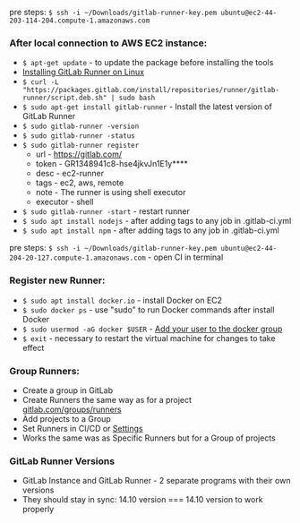 pre steps:
`$ ssh -i ~/Downloads/gitlab-runner-key.pem ubuntu@ec2-44-203-114-204.compute-1.amazonaws.com`

### After local connection to AWS EC2 instance:
* `$ apt-get update` - to update the package before installing the tools
* [Installing GitLab Runner on Linux](https://docs.gitlab.com/runner/install/linux-repository.html)
* `$ curl -L "https://packages.gitlab.com/install/repositories/runner/gitlab-runner/script.deb.sh" | sudo bash`
* `$ sudo apt-get install gitlab-runner` - Install the latest version of GitLab Runner
* `$ sudo gitlab-runner -version`
* `$ sudo gitlab-runner -status`
* `$ sudo gitlab-runner register`
    * url - https://gitlab.com/
    * token - GR1348941c8-hse4jkvJn1E1y****
    * desc - ec2-runner
    * tags - ec2, aws, remote
    * note - The runner is using shell executor
    * executor - shell
* `$ sudo gitlab-runner -start` - restart runner
* `$ sudo apt install nodejs` - after adding tags to any job in .gitlab-ci.yml
* `$ sudo apt install npm` - after adding tags to any job in .gitlab-ci.yml

pre steps:
`$ ssh -i ~/Downloads/gitlab-runner-key.pem ubuntu@ec2-44-204-20-127.compute-1.amazonaws.com` - open CI in terminal

### Register new Runner:
* `$ sudo apt install docker.io` - install Docker on EC2
* `$ sudo docker ps` - use "sudo" to run Docker commands after install Docker
* `$ sudo usermod -aG docker $USER` - [Add your user to the docker group](https://docs.docker.com/engine/install/linux-postinstall/)
* `$ exit` - necessary to restart the virtual machine for changes to take effect

### Group Runners:
* Create a group in GitLab
* Create Runners the same way as for a project [gitlab.com/groups/runners](https://gitlab.com/groups/my-super-online-shop55/-/runners)
* Add projects to a Group
* Set Runners in CI/CD or [Settings](https://gitlab.com/groups/my-super-online-shop55/-/settings/ci_cd)
* Works the same was as Specific Runners but for a Group of projects

### GitLab Runner Versions
* GitLab Instance and GitLab Runner - 2 separate programs with their own versions
* They should stay in sync: 14.10 version === 14.10 version to work properly